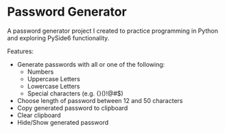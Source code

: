 # Password Generator

A password generator project I created to practice programming in Python and exploring 
PySide6 functionality.

Features:
- Generate passwords with all or one of the following:
  - Numbers
  - Uppercase Letters
  - Lowercase Letters
  - Special characters (e.g. {}()!@#$)
- Choose length of password between 12 and 50 characters
- Copy generated password to clipboard
- Clear clipboard
- Hide/Show generated password
